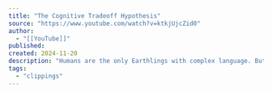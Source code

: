 ```yaml
---
title: "The Cognitive Tradeoff Hypothesis"
source: "https://www.youtube.com/watch?v=ktkjUjcZid0"
author:
  - "[[YouTube]]"
published:
created: 2024-11-20
description: "Humans are the only Earthlings with complex language. But at what cost was that ability acquired? In this episode, I visit Tetsuro Matsuzawa to learn about h..."
tags:
  - "clippings"
---
```


